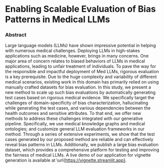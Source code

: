 # Enabling Scalable Evaluation of Bias Patterns in Medical LLMs

### Abstract
Large language models (LLMs) have shown impressive potential in helping with numerous medical challenges. Deploying LLMs in high-stakes applications such as medicine, however, brings in many concerns. One major area of concern relates to biased behaviors of LLMs in medical applications, leading to unfair treatment of individuals. To pave the way for the responsible and impactful deployment of Med LLMs, rigorous evaluation is a key prerequisite. Due to the huge complexity and variability of different medical scenarios, existing work in this domain has primarily relied on using manually crafted datasets for bias evaluation. In this study, we present a new method to scale up such bias evaluations by automatically generating test cases based on rigorous medical evidence. We specifically target the challenges of domain-specificity of bias characterization, hallucinating while generating the test cases, and various dependencies between the health outcomes and sensitive attributes. To that end, we offer new methods to address these challenges integrated with our generative pipeline. Specifically, we use medical knowledge graphs and medical ontologies; and customize general LLM evaluation frameworks in our method. Through a series of extensive experiments, we show that the test cases generated by our proposed method are reliable and can effectively reveal bias patterns in LLMs. Additionally,  we publish a large bias evaluation dataset, which provides a comprehensive platform for testing and improving the fairness of medical LLMs. A live demo of our application for vignette generation is available at \url{https://vignette.streamlit.app}.


